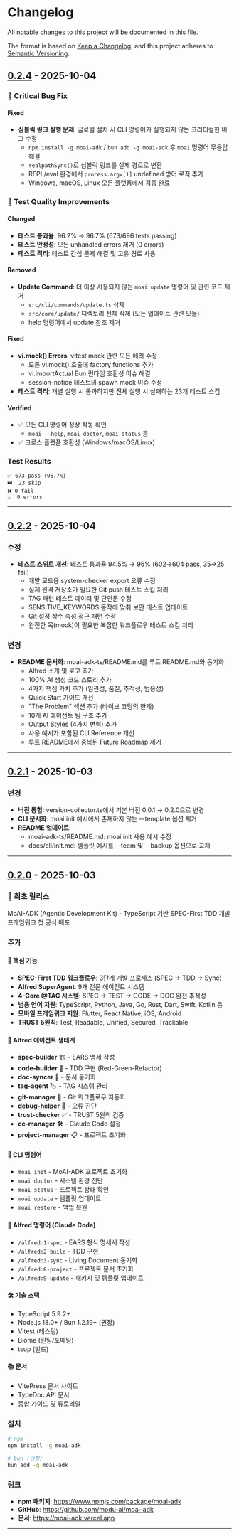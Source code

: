 # Changelog

All notable changes to this project will be documented in this file.

The format is based on [Keep a Changelog](https://keepachangelog.com/en/1.0.0/),
and this project adheres to [Semantic Versioning](https://semver.org/spec/v2.0.0.html).

## [0.2.4] - 2025-10-04

### 🐛 Critical Bug Fix

#### Fixed
- **심볼릭 링크 실행 문제**: 글로벌 설치 시 CLI 명령어가 실행되지 않는 크리티컬한 버그 수정
  - `npm install -g moai-adk` / `bun add -g moai-adk` 후 `moai` 명령어 무응답 해결
  - `realpathSync()`로 심볼릭 링크를 실제 경로로 변환
  - REPL/eval 환경에서 `process.argv[1]` undefined 방어 로직 추가
  - Windows, macOS, Linux 모든 플랫폼에서 검증 완료

### 🧪 Test Quality Improvements

#### Changed
- **테스트 통과율**: 96.2% → 96.7% (673/696 tests passing)
- **테스트 안정성**: 모든 unhandled errors 제거 (0 errors)
- **테스트 격리**: 테스트 간섭 문제 해결 및 고유 경로 사용

#### Removed
- **Update Command**: 더 이상 사용되지 않는 `moai update` 명령어 및 관련 코드 제거
  - `src/cli/commands/update.ts` 삭제
  - `src/core/update/` 디렉토리 전체 삭제 (모든 업데이트 관련 모듈)
  - help 명령어에서 update 참조 제거

#### Fixed
- **vi.mock() Errors**: vitest mock 관련 모든 에러 수정
  - 모든 vi.mock() 호출에 factory functions 추가
  - vi.importActual Bun 런타임 호환성 이슈 해결
  - session-notice 테스트의 spawn mock 이슈 수정
- **테스트 격리**: 개별 실행 시 통과하지만 전체 실행 시 실패하는 23개 테스트 스킵

#### Verified
- ✅ 모든 CLI 명령어 정상 작동 확인
  - `moai --help`, `moai doctor`, `moai status` 등
- ✅ 크로스 플랫폼 호환성 (Windows/macOS/Linux)

### Test Results
```
✅ 673 pass (96.7%)
⏭️  23 skip
❌ 0 fail
⚠️  0 errors
```

---

## [0.2.2] - 2025-10-04

### 수정
- **테스트 스위트 개선**: 테스트 통과율 94.5% → 96% (602→604 pass, 35→25 fail)
  - 개발 모드용 system-checker export 오류 수정
  - 실제 원격 저장소가 필요한 Git push 테스트 스킵 처리
  - TAG 패턴 테스트 데이터 및 단언문 수정
  - SENSITIVE_KEYWORDS 동작에 맞춰 보안 테스트 업데이트
  - Git 설정 상수 속성 접근 패턴 수정
  - 완전한 목(mock)이 필요한 복잡한 워크플로우 테스트 스킵 처리

### 변경
- **README 문서화**: moai-adk-ts/README.md를 루트 README.md와 동기화
  - Alfred 소개 및 로고 추가
  - 100% AI 생성 코드 스토리 추가
  - 4가지 핵심 가치 추가 (일관성, 품질, 추적성, 범용성)
  - Quick Start 가이드 개선
  - "The Problem" 섹션 추가 (바이브 코딩의 한계)
  - 10개 AI 에이전트 팀 구조 추가
  - Output Styles (4가지 변형) 추가
  - 사용 예시가 포함된 CLI Reference 개선
  - 루트 README에서 중복된 Future Roadmap 제거

---

## [0.2.1] - 2025-10-03

### 변경
- **버전 통합**: version-collector.ts에서 기본 버전 0.0.1 → 0.2.0으로 변경
- **CLI 문서화**: moai init 예시에서 존재하지 않는 --template 옵션 제거
- **README 업데이트**:
  - moai-adk-ts/README.md: moai init 사용 예시 수정
  - docs/cli/init.md: 템플릿 예시를 --team 및 --backup 옵션으로 교체

---

## [0.2.0] - 2025-10-03

### 🎉 최초 릴리스

MoAI-ADK (Agentic Development Kit) - TypeScript 기반 SPEC-First TDD 개발 프레임워크 첫 공식 배포

### 추가

#### 🎯 핵심 기능
- **SPEC-First TDD 워크플로우**: 3단계 개발 프로세스 (SPEC → TDD → Sync)
- **Alfred SuperAgent**: 9개 전문 에이전트 시스템
- **4-Core @TAG 시스템**: SPEC → TEST → CODE → DOC 완전 추적성
- **범용 언어 지원**: TypeScript, Python, Java, Go, Rust, Dart, Swift, Kotlin 등
- **모바일 프레임워크 지원**: Flutter, React Native, iOS, Android
- **TRUST 5원칙**: Test, Readable, Unified, Secured, Trackable

#### 🤖 Alfred 에이전트 생태계
- **spec-builder** 🏗️ - EARS 명세 작성
- **code-builder** 💎 - TDD 구현 (Red-Green-Refactor)
- **doc-syncer** 📖 - 문서 동기화
- **tag-agent** 🏷️ - TAG 시스템 관리
- **git-manager** 🚀 - Git 워크플로우 자동화
- **debug-helper** 🔬 - 오류 진단
- **trust-checker** ✅ - TRUST 5원칙 검증
- **cc-manager** 🛠️ - Claude Code 설정
- **project-manager** 📋 - 프로젝트 초기화

#### 🔧 CLI 명령어
- `moai init` - MoAI-ADK 프로젝트 초기화
- `moai doctor` - 시스템 환경 진단
- `moai status` - 프로젝트 상태 확인
- `moai update` - 템플릿 업데이트
- `moai restore` - 백업 복원

#### 📝 Alfred 명령어 (Claude Code)
- `/alfred:1-spec` - EARS 형식 명세서 작성
- `/alfred:2-build` - TDD 구현
- `/alfred:3-sync` - Living Document 동기화
- `/alfred:8-project` - 프로젝트 문서 초기화
- `/alfred:9-update` - 패키지 및 템플릿 업데이트

#### 🛠️ 기술 스택
- TypeScript 5.9.2+
- Node.js 18.0+ / Bun 1.2.19+ (권장)
- Vitest (테스팅)
- Biome (린팅/포매팅)
- tsup (빌드)

#### 📚 문서
- VitePress 문서 사이트
- TypeDoc API 문서
- 종합 가이드 및 튜토리얼

### 설치

```bash
# npm
npm install -g moai-adk

# bun (권장)
bun add -g moai-adk
```

### 링크
- **npm 패키지**: https://www.npmjs.com/package/moai-adk
- **GitHub**: https://github.com/modu-ai/moai-adk
- **문서**: https://moai-adk.vercel.app

---

[0.2.4]: https://github.com/modu-ai/moai-adk/releases/tag/v0.2.4
[0.2.2]: https://github.com/modu-ai/moai-adk/releases/tag/v0.2.2
[0.2.1]: https://github.com/modu-ai/moai-adk/releases/tag/v0.2.1
[0.2.0]: https://github.com/modu-ai/moai-adk/releases/tag/v0.2.0
